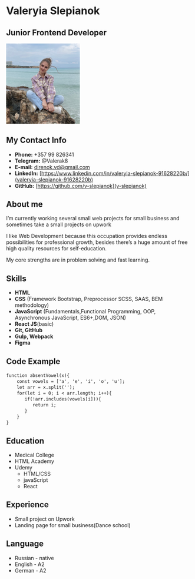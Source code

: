 # Valeryia Slepianok

## Junior Frontend Developer

<img src="/img/photo.jpeg" alt="me" width="200"/>


##  My Contact Info
- **Phone:** +357 99 826341 
- **Telegram:** @Valerak8
- **E-mail:** direnok.vd@gmail.com
- **LinkedIn:** [https://www.linkedin.com/in/valeryia-slepianok-91628220b/](valeryia-slepianok-91628220b)
- **GitHub:** [https://github.com/v-slepianok](v-slepianok)

## About me
I’m currently working several small web projects for small business and sometimes take a small projects on upwork

I like Web Development because this occupation provides endless possibilities for professional growth,
besides there’s a huge amount of free high quality resources for self-education.

My core strengths are in problem solving and fast learning.

## Skills
* **HTML**
* **CSS** (Framework Bootstrap, Preprocessor SCSS, SAAS, BEM methodology)
* **JavaScript** (Fundamentals,Functional Programming, OOP, Asynchronous JavaScript, ES6+,DOM, JSON)
* **React JS**(basic)
* **Git, GitHub**
* **Gulp, Webpack**
* **Figma** 

## Code Example
```
function absentVowel(x){
    const vowels = ['a', 'e', 'i', 'o', 'u'];
    let arr = x.split('');
    for(let i = 0; i < arr.length; i++){
       if(!arr.includes(vowels[i])){
          return i;
       }
    }
}
```

## Education
* Medical College
* HTML Academy
* Udemy
    * HTML/CSS
    * javaScript
    * React 

## Experience
* Small project on Upwork
* Landing page for small business(Dance school)

## Language 
* Russian - native
* English - A2
* German - A2
